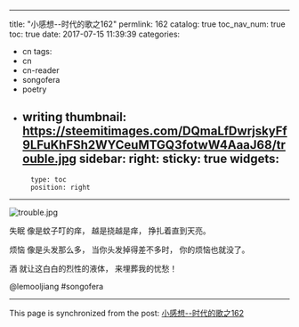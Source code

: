 
---
title: "小感想--时代的歌之162"
permlink: 162
catalog: true
toc_nav_num: true
toc: true
date: 2017-07-15 11:39:39
categories:
- cn
tags:
- cn
- cn-reader
- songofera
- poetry
- writing
thumbnail: https://steemitimages.com/DQmaLfDwrjskyFf9LFuKhFSh2WYCeuMTGQ3fotwW4AaaJ68/trouble.jpg
sidebar:
    right:
        sticky: true
widgets:
    -
        type: toc
        position: right
---


![trouble.jpg](https://steemitimages.com/DQmaLfDwrjskyFf9LFuKhFSh2WYCeuMTGQ3fotwW4AaaJ68/trouble.jpg)



失眠
像是蚊子叮的痒，
越是挠越是痒，
挣扎着直到天亮。

烦恼
像是头发那么多，
当你头发掉得差不多时，
你的烦恼也就没了。

酒
就让这白白的烈性的液体，
来埋葬我的忧愁！

@lemooljiang #songofera

- - -

This page is synchronized from the post: [小感想--时代的歌之162](https://steemit.com/@lemooljiang/162)
